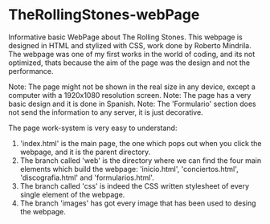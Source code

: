 # TheRollingStones-webPage
Informative basic WebPage about The Rolling Stones.
This webpage is designed in HTML and stylized with CSS, work done by Roberto Mindrila.
The webpage was one of my first works in the world of coding, and its not optimized, thats because the aim of the page was the design and not the performance.

Note: The page might not be shown in the real size in any device, except a computer with a 1920x1080 resolution screen.
Note: The page has a very basic design and it is done in Spanish.
Note: The 'Formulario' section does not send the information to any server, it is just decorative.

The page work-system is very easy to understand:
1. 'index.html' is the main page, the one which pops out when you click the webpage, and it is the parent directory.
2. The branch called 'web' is the directory where we can find the four main elements which build the webpage: 'inicio.html', 'conciertos.html', 'discografia.html' and 'formularios.html'.
3. The branch called 'css' is indeed the CSS written stylesheet of every single element of the webpage.
4. The branch 'images' has got every image that has been used to desing the webpage.
